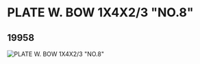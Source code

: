 # PLATE W. BOW 1X4X2/3 "NO.8"
## 19958
![PLATE W. BOW 1X4X2/3 "NO.8"](https://lc-www-live-s.legocdn.com/media/bricks/5/2/6102805.jpg)